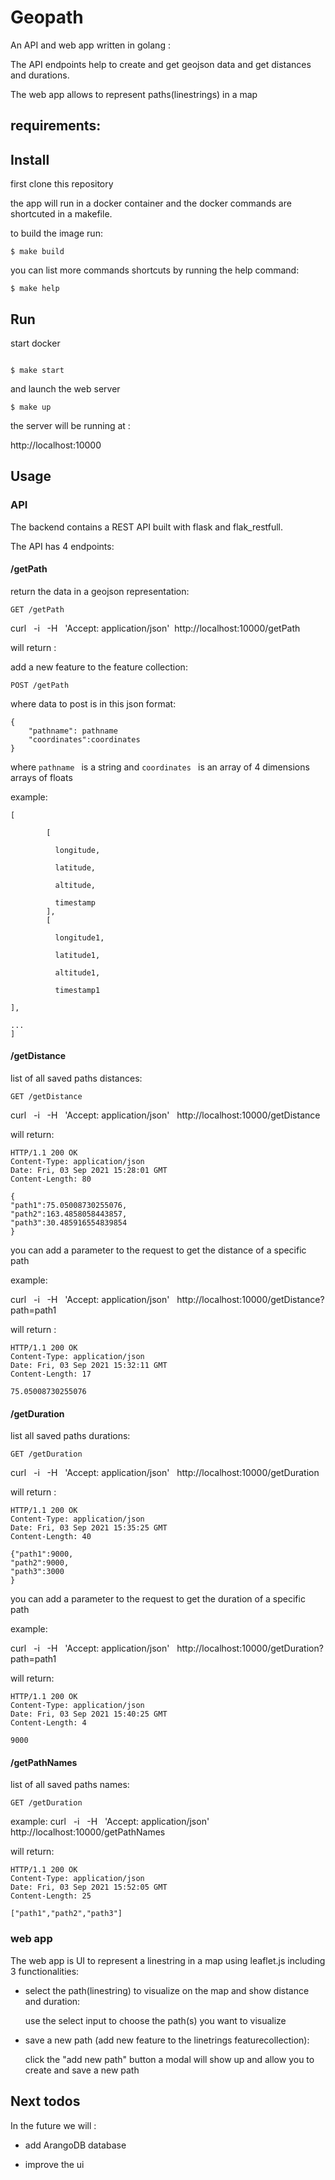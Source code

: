 # Geopath

An API and web app written in golang :

The API endpoints help to create and get geojson data and get distances and durations.

The web app allows to represent paths(linestrings) in a map


## requirements:

## Install 


first clone this repository

the app will run in a docker container and the
docker commands are shortcuted in a makefile.



to build the image run:

```
$ make build

```

you can list more commands shortcuts by running the help command:

```
$ make help
```

## Run

start docker

```

$ make start

```
  and launch the web server 

```
$ make up
```
the server will be running at : 

http://localhost:10000

## Usage

### API

The backend contains a REST API built with flask and flak_restfull.

The API has 4 endpoints:


 #### /getPath

  return the data in a geojson representation:

 `GET /getPath`

 curl &nbsp; -i &nbsp; -H &nbsp; 'Accept: application/json'&nbsp;  http://localhost:10000/getPath

 will return :

 add a new feature to the feature collection:

 `POST /getPath`

 where data to post is in this json format:
```
{
    "pathname": pathname
    "coordinates":coordinates
}
```
 where   ```pathname ```  is a string and  ```coordinates ```  is  an array of 4 dimensions arrays of floats

example:


```
[

        [
    
          longitude, 

          latitude,

          altitude,

          timestamp
        ],
        [
    
          longitude1, 

          latitude1,

          altitude1,

          timestamp1

],

...
]
```

 
 #### /getDistance

 
  list of all saved paths distances:

 `GET /getDistance`

 curl &nbsp; -i &nbsp; -H &nbsp; 'Accept: application/json' &nbsp; http://localhost:10000/getDistance

 will return:
 ```
 HTTP/1.1 200 OK
Content-Type: application/json
Date: Fri, 03 Sep 2021 15:28:01 GMT
Content-Length: 80

{
"path1":75.05008730255076,
"path2":163.4858058443857,
"path3":30.485916554839854
}
 ```
 you can add a parameter to the request to get the distance of a specific path

 example:

 curl &nbsp; -i &nbsp; -H &nbsp; 'Accept: application/json' &nbsp; http://localhost:10000/getDistance?path=path1
 
 will return :
 ```
 HTTP/1.1 200 OK
Content-Type: application/json
Date: Fri, 03 Sep 2021 15:32:11 GMT
Content-Length: 17

75.05008730255076

 ```

#### /getDuration

list all saved paths durations:

 `GET /getDuration`

 curl &nbsp; -i &nbsp; -H &nbsp; 'Accept: application/json' &nbsp;  http://localhost:10000/getDuration

 will return :

  ```
HTTP/1.1 200 OK
Content-Type: application/json
Date: Fri, 03 Sep 2021 15:35:25 GMT
Content-Length: 40

{"path1":9000,
"path2":9000,
"path3":3000
}

 ```

 you can add a parameter to the request to get the duration of a specific path

 example:

 curl &nbsp; -i &nbsp;  -H &nbsp; 'Accept: application/json' &nbsp;  http://localhost:10000/getDuration?path=path1

will return:

```
HTTP/1.1 200 OK
Content-Type: application/json
Date: Fri, 03 Sep 2021 15:40:25 GMT
Content-Length: 4

9000

```
#### /getPathNames

list of all saved paths names:

 `GET /getDuration`

 example:
 curl &nbsp; -i &nbsp; -H &nbsp; 'Accept: application/json'&nbsp; http://localhost:10000/getPathNames
 
 will return:

 ```
HTTP/1.1 200 OK
Content-Type: application/json
Date: Fri, 03 Sep 2021 15:52:05 GMT
Content-Length: 25

["path1","path2","path3"]

 ```


### web app

The  web app is UI to represent a linestring in a map using leaflet.js including 3 functionalities:
* select the path(linestring) to visualize on the map 
   and show distance and duration:

   use the select input to choose the path(s) you want to visualize
*  save a new path (add new feature to the linetrings featurecollection):

   click the "add new path" button a modal will show up and allow you to create and save a new path




## Next todos

In the future we will :

* add ArangoDB database

* improve the ui
